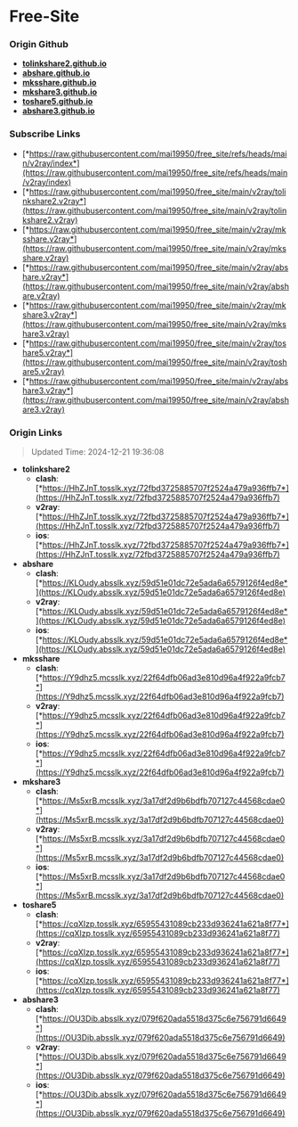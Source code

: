 # Free-Site

### Origin Github

- [**tolinkshare2.github.io**](https://github.com/tolinkshare2/tolinkshare2.github.io)
- [**abshare.github.io**](https://github.com/abshare/abshare.github.io)
- [**mksshare.github.io**](https://github.com/mksshare/mksshare.github.io)
- [**mkshare3.github.io**](https://github.com/mkshare3/mkshare3.github.io)
- [**toshare5.github.io**](https://github.com/toshare5/toshare5.github.io)
- [**abshare3.github.io**](https://github.com/abshare3/abshare3.github.io)

### Subscribe Links

- [*https://raw.githubusercontent.com/mai19950/free_site/refs/heads/main/v2ray/index*](https://raw.githubusercontent.com/mai19950/free_site/refs/heads/main/v2ray/index)
- [*https://raw.githubusercontent.com/mai19950/free_site/main/v2ray/tolinkshare2.v2ray*](https://raw.githubusercontent.com/mai19950/free_site/main/v2ray/tolinkshare2.v2ray)
- [*https://raw.githubusercontent.com/mai19950/free_site/main/v2ray/mksshare.v2ray*](https://raw.githubusercontent.com/mai19950/free_site/main/v2ray/mksshare.v2ray)
- [*https://raw.githubusercontent.com/mai19950/free_site/main/v2ray/abshare.v2ray*](https://raw.githubusercontent.com/mai19950/free_site/main/v2ray/abshare.v2ray)
- [*https://raw.githubusercontent.com/mai19950/free_site/main/v2ray/mkshare3.v2ray*](https://raw.githubusercontent.com/mai19950/free_site/main/v2ray/mkshare3.v2ray)
- [*https://raw.githubusercontent.com/mai19950/free_site/main/v2ray/toshare5.v2ray*](https://raw.githubusercontent.com/mai19950/free_site/main/v2ray/toshare5.v2ray)
- [*https://raw.githubusercontent.com/mai19950/free_site/main/v2ray/abshare3.v2ray*](https://raw.githubusercontent.com/mai19950/free_site/main/v2ray/abshare3.v2ray)

### Origin Links

> Updated Time: 2024-12-21 19:36:08

- **tolinkshare2**
  - **clash**: [*https://HhZJnT.tosslk.xyz/72fbd3725885707f2524a479a936ffb7*](https://HhZJnT.tosslk.xyz/72fbd3725885707f2524a479a936ffb7)
  - **v2ray**: [*https://HhZJnT.tosslk.xyz/72fbd3725885707f2524a479a936ffb7*](https://HhZJnT.tosslk.xyz/72fbd3725885707f2524a479a936ffb7)
  - **ios**: [*https://HhZJnT.tosslk.xyz/72fbd3725885707f2524a479a936ffb7*](https://HhZJnT.tosslk.xyz/72fbd3725885707f2524a479a936ffb7)
- **abshare**
  - **clash**: [*https://KLOudy.absslk.xyz/59d51e01dc72e5ada6a6579126f4ed8e*](https://KLOudy.absslk.xyz/59d51e01dc72e5ada6a6579126f4ed8e)
  - **v2ray**: [*https://KLOudy.absslk.xyz/59d51e01dc72e5ada6a6579126f4ed8e*](https://KLOudy.absslk.xyz/59d51e01dc72e5ada6a6579126f4ed8e)
  - **ios**: [*https://KLOudy.absslk.xyz/59d51e01dc72e5ada6a6579126f4ed8e*](https://KLOudy.absslk.xyz/59d51e01dc72e5ada6a6579126f4ed8e)
- **mksshare**
  - **clash**: [*https://Y9dhz5.mcsslk.xyz/22f64dfb06ad3e810d96a4f922a9fcb7*](https://Y9dhz5.mcsslk.xyz/22f64dfb06ad3e810d96a4f922a9fcb7)
  - **v2ray**: [*https://Y9dhz5.mcsslk.xyz/22f64dfb06ad3e810d96a4f922a9fcb7*](https://Y9dhz5.mcsslk.xyz/22f64dfb06ad3e810d96a4f922a9fcb7)
  - **ios**: [*https://Y9dhz5.mcsslk.xyz/22f64dfb06ad3e810d96a4f922a9fcb7*](https://Y9dhz5.mcsslk.xyz/22f64dfb06ad3e810d96a4f922a9fcb7)
- **mkshare3**
  - **clash**: [*https://Ms5xrB.mcsslk.xyz/3a17df2d9b6bdfb707127c44568cdae0*](https://Ms5xrB.mcsslk.xyz/3a17df2d9b6bdfb707127c44568cdae0)
  - **v2ray**: [*https://Ms5xrB.mcsslk.xyz/3a17df2d9b6bdfb707127c44568cdae0*](https://Ms5xrB.mcsslk.xyz/3a17df2d9b6bdfb707127c44568cdae0)
  - **ios**: [*https://Ms5xrB.mcsslk.xyz/3a17df2d9b6bdfb707127c44568cdae0*](https://Ms5xrB.mcsslk.xyz/3a17df2d9b6bdfb707127c44568cdae0)
- **toshare5**
  - **clash**: [*https://cqXIzp.tosslk.xyz/65955431089cb233d936241a621a8f77*](https://cqXIzp.tosslk.xyz/65955431089cb233d936241a621a8f77)
  - **v2ray**: [*https://cqXIzp.tosslk.xyz/65955431089cb233d936241a621a8f77*](https://cqXIzp.tosslk.xyz/65955431089cb233d936241a621a8f77)
  - **ios**: [*https://cqXIzp.tosslk.xyz/65955431089cb233d936241a621a8f77*](https://cqXIzp.tosslk.xyz/65955431089cb233d936241a621a8f77)
- **abshare3**
  - **clash**: [*https://OU3Dib.absslk.xyz/079f620ada5518d375c6e756791d6649*](https://OU3Dib.absslk.xyz/079f620ada5518d375c6e756791d6649)
  - **v2ray**: [*https://OU3Dib.absslk.xyz/079f620ada5518d375c6e756791d6649*](https://OU3Dib.absslk.xyz/079f620ada5518d375c6e756791d6649)
  - **ios**: [*https://OU3Dib.absslk.xyz/079f620ada5518d375c6e756791d6649*](https://OU3Dib.absslk.xyz/079f620ada5518d375c6e756791d6649)
